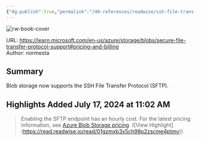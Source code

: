 ```yaml
---
{"dg-publish":true,"permalink":"/40-references/readwise/ssh-file-transfer-protocol-sftp-support-for-azure-blob-storage/","tags":["rw/articles"]}
---
```



![rw-book-cover](https://readwise-assets.s3.amazonaws.com/media/uploaded_book_covers/profile_921743/logo-ms-social_zkXqXDh.png)

  

URL: <https://learn.microsoft.com/en-us/azure/storage/blobs/secure-file-transfer-protocol-support#pricing-and-billing>  
Author: normesta

## Summary

Blob storage now supports the SSH File Transfer Protocol (SFTP).

## Highlights Added July 17, 2024 at 11:02 AM

> Enabling the SFTP endpoint has an hourly cost. For the latest pricing information, see [Azure Blob Storage pricing](https://azure.microsoft.com/pricing/details/storage/blobs/). ([View Highlight] (<https://read.readwise.io/read/01gzmxb3x5ch98p2zscme4ptmv>))
